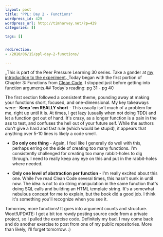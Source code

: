 ```yaml
--- 
layout: post
title: "PPL: Day 2 - Functions"
wordpress_id: 429
wordpress_url: http://timharvey.net/?p=429
categories: []

tags: []


redirection:
- /2010/06/15/ppl-day-2-functions/

---
```

_This is part of the Peer Pressure Learning 30 series. Take a gander at [my introduction to the experiment](http://timharvey.net/2010/06/11/peer-pressure-learning-experiment/)._Today began with the first portion of Chapter 3: Functions from [Clean Code](http://www.amazon.com/gp/product/0132350882?ie=UTF8&tag=timharvethebl-20&linkCode=as2&camp=1789&creative=390957&creativeASIN=0132350882). I stopped just before getting into function arguments.## Today's reading: pg 31 - pg 40

The first section followed a consistent theme, pounding away at making your functions short, focused, and one-dimensional. My key takeaways were:- **Keep 'em REALLY short** - This usually isn't much of a problem for me, right up until it is. At times, I get lazy (usually when not doing TDD) and let a function get out of hand. It's crazy, as a longer function is a pain in the ass to test, and confuses the hell out of your future self. While the authors don't give a hard and fast rule (which would be stupid), it appears that anything over 5-10 lines is likely a code smell.

- **Do only one thing** - Again, I feel like I generally do well with this, perhaps erring on the side of creating too many functions. I'm consistently challenged for creating too many rabbit-holes to dig through. I need to really keep any eye on this and put in the rabbit-holes where needed.

- **Only one level of abstraction per function** - I'm really excited about this one. While I've read Clean Code several times, this hasn't sunk in until now. The idea is not to do string manipulation in the same function that's doing SQL calls and building an HTML template string. It's a somewhat nebulous concept for me to explain, but the book did a good job. I think it's something you'll recognize when you see it.

Tomorrow, more functions! It goes into argument counts and structure. Woot!UPDATE: I got a bit too rowdy posting source code from a private project, so I pulled the exercise code. Definitely my bad. I may come back and do another exercise to post from one of my public repositories. More than likely, I'll forget tomorrow. :)
